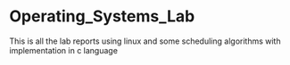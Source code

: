 # Operating_Systems_Lab
This is all the lab reports using linux and some scheduling algorithms with implementation in c language
